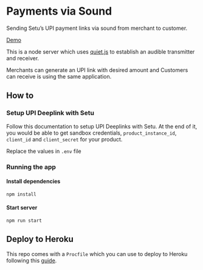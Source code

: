 # Payments via Sound

Sending Setu’s UPI payment links via sound from merchant to customer.

[Demo](https://setu-upi-over-sound.herokuapp.com/)

This is a node server which uses [quiet.js](https://quiet.github.io/quiet-js/) to establish an audible transmitter and receiver.

Merchants can generate an UPI link with desired amount and Customers can receive is using the same application.

## How to

### Setup UPI Deeplink with Setu

Follow this documentation to setup UPI Deeplinks with Setu. At the end of it, you would be able to get sandbox credentials, `product_instance_id`, `client_id` and `client_secret` for your product.

Replace the values in `.env` file

### Running the app

#### Install dependencies

`npm install`

#### Start server

`npm run start`

## Deploy to Heroku

This repo comes with a `Procfile` which you can use to deploy to Heroku following this [guide](https://medium.com/geekculture/deploy-node-applications-on-heroku-a89ed51e0a34).
